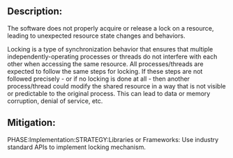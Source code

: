 ## Description:

The software does not properly acquire or release a lock on a resource, leading to unexpected resource state changes and behaviors.

Locking is a type of synchronization behavior that ensures that multiple independently-operating processes or threads do not interfere with each other when accessing the same resource. All processes/threads are expected to follow the same steps for locking. If these steps are not followed precisely - or if no locking is done at all - then another process/thread could modify the shared resource in a way that is not visible or predictable to the original process. This can lead to data or memory corruption, denial of service, etc.

## Mitigation:


PHASE:Implementation:STRATEGY:Libraries or Frameworks:
Use industry standard APIs to implement locking mechanism.

